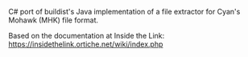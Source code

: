 C# port of buildist's Java implementation of a file extractor for Cyan's Mohawk (MHK) file format.

Based on the documentation at Inside the Link: https://insidethelink.ortiche.net/wiki/index.php